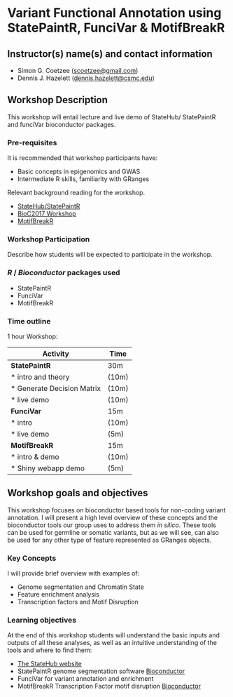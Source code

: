 
# Variant Functional Annotation using StatePaintR, FunciVar & MotifBreakR

## Instructor(s) name(s) and contact information
* Simon G. Coetzee (scoetzee@gmail.com)
* Dennis J. Hazelett (dennis.hazelett@csmc.edu)

## Workshop Description
This workshop will entail lecture and live demo of StateHub/
StatePaintR and funciVar bioconductor packages.

### Pre-requisites
It is recommended that workshop participants have:
* Basic concepts in epigenomics and GWAS
* Intermediate R skills, familiarity with GRanges

Relevant background reading for the workshop.

* [StateHub/StatePaintR][1]
* [BioC2017 Workshop][2]
* [MotifBreakR][3]

### Workshop Participation
Describe how students will be expected to participate in the workshop.

### _R_ / _Bioconductor_ packages used

* StatePaintR
* FunciVar
* MotifBreakR

### Time outline
1 hour Workshop:

| Activity                     | Time |
|------------------------------|------|
| **StatePaintR**              | 30m  |
| * intro and theory           | (10m) |
| * Generate Decision Matrix   | (10m) |
| * live demo                  | (10m) |
| **FunciVar**                 | 15m  |
| * intro                      | (10m) |
| * live demo                  | (5m) |
| **MotifBreakR**              | 15m  |
| * intro & demo               | (10m) |
| * Shiny webapp demo          | (5m) |

## Workshop goals and objectives
This workshop focuses on bioconductor based tools for non-coding 
variant annotation. I will present a high level overview of these concepts and the bioconductor tools our group uses to address them *in silico*. These tools can be used for germline or somatic variants, but as we will see, can also be used for any other type of feature represented as GRanges objects.

### Key Concepts
I will provide brief overview with examples of:

* Genome segmentation and Chromatin State
* Feature enrichment analysis
* Transcription factors and Motif Disruption

### Learning objectives
At the end of this workshop students will understand the basic inputs and outputs of all these analyses, as well as an intuitive understanding of the tools and where to find them:

* [The StateHub website][4]
* StatePaintR genome segmentation software [Bioconductor][5]
* FunciVar for variant annotation and enrichment
* MotifBreakR Transcription Factor motif disruption [Bioconductor][6]

[1]: https://f1000research.com/articles/7-214/v1
[2]: https://www.simoncoetzee.com/bioc2017.html
[3]: https://bioconductor.org/packages/release/bioc/html/motifbreakR.html
[4]: http://statehub.org
[5]: https://github.com/Simon-Coetzee/StatePaintR/blob/master/vignettes/StatePaintR_Analysis.Rmd
[6]: https://www.bioconductor.org/packages/devel/bioc/vignettes/motifbreakR/inst/doc/motifbreakR-vignette.html
